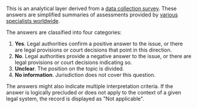This is an analytical layer derived from a [data collection survey](/questionnaire). These answers are simplified summaries of assessments provided by [various specialists worldwide](/about?tab=team).

The answers are classified into four categories:

1. **Yes**. Legal authorities confirm a positive answer to the issue, or there are legal provisions or court decisions that point in this direction.
2. **No**. Legal authorities provide a negative answer to the issue, or there are legal provisions or court decisions indicating so.
3. **Unclear**. The position on the topic is divided.
4. **No information**. Jurisdiction does not cover this question.

The answers might also indicate multiple interpretation criteria. If the answer is logically precluded or does not apply to the context of a given legal system, the record is displayed as "Not applicable".
